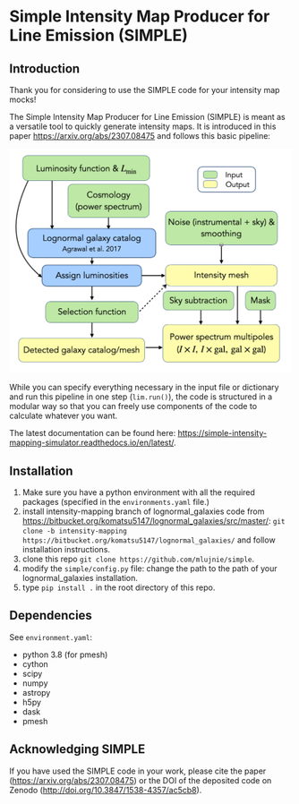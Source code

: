# Simple Intensity Map Producer for Line Emission (SIMPLE)

## Introduction

Thank you for considering to use the SIMPLE code for your intensity map mocks!

The Simple Intensity Map Producer for Line Emission (SIMPLE) is meant as a versatile tool to quickly generate intensity maps. It is introduced in this paper https://arxiv.org/abs/2307.08475 and follows this basic pipeline:

<img src="docs/SIMPLE_pipeline.png" alt="simple_pipeline" width="600"/>

While you can specify everything necessary in the input file or dictionary and run this pipeline in one step (`lim.run()`), the code is structured in a modular way so that you can freely use components of the code to calculate whatever you want.

The latest documentation can be found here: https://simple-intensity-mapping-simulator.readthedocs.io/en/latest/.

## Installation
1. Make sure you have a python environment with all the required packages (specified in the `environments.yaml` file.)
2. install intensity-mapping branch of lognormal_galaxies code from https://bitbucket.org/komatsu5147/lognormal_galaxies/src/master/:
      `git clone -b intensity-mapping https://bitbucket.org/komatsu5147/lognormal_galaxies/`
      and follow installation instructions.
3. clone this repo 
    `git clone https://github.com/mlujnie/simple`.
4. modify the `simple/config.py` file: change the path to the path of your lognormal_galaxies installation.
5. type `pip install .` in the root directory of this repo.

## Dependencies
See `environment.yaml`:
* python 3.8 (for pmesh)
* cython
* scipy
* numpy
* astropy
* h5py
* dask
* pmesh

## Acknowledging SIMPLE
If you have used the SIMPLE code in your work, please cite the paper (https://arxiv.org/abs/2307.08475) or the DOI of the deposited code on Zenodo (http://doi.org/10.3847/1538-4357/ac5cb8).

